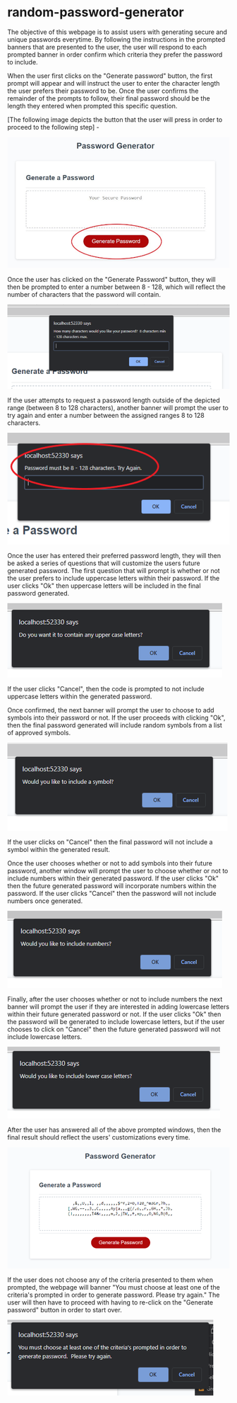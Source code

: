 # random-password-generator
The objective of this webpage is to assist users with generating secure and unique passwords everytime.  By following the instructions in the prompted banners that are presented to the user, the user will respond to each prompted banner in order confirm which criteria they prefer the password to include.

When the user first clicks on the "Generate password" button, the first prompt will appear and will instruct the user to enter the character length the user prefers their password to be.  Once the user confirms the remainder of the prompts to follow, their final password should be the length they entered when prompted this specific question.  

[The following image depicts the button that the user will press in order to proceed to the following step] - 

![Getting Started](images\generate-button.jpg)

Once the user has clicked on the "Generate Password" button, they will then be prompted to enter a number between 8 - 128, which will reflect the number of characters that the password will contain.

![The following image will show the prompt window that will request for the length of the password.](images\character-length.PNG)

If the user attempts to request a password length outside of the depicted range (between 8 to 128 characters), another banner will prompt the user to try again and enter a number between the assigned ranges 8 to 128 characters.

![The following image shows the window that will prompt if user does not maintain within the range.](images\try-again-error.png)

Once the user has entered their preferred password length, they will then be asked a series of questions that will customize the users future generated password.  The first question that will prompt is whether or not the user prefers to include uppercase letters within their password.  If the user clicks "Ok" then uppercase letters will be included in the final password generated.

![The following image shows the window prompted for the user to include upper case letters or not.](images\upper-case-prompt.PNG)

If the user clicks "Cancel", then the code is prompted to not include uppercase letters within the generated password.

Once confirmed, the next banner will prompt the user to choose to add symbols into their password or not.  If the user proceeds with clicking "Ok", then the final password generated will include random symbols from a list of approved symbols.

![The following image shows the window prompted for the user to include a symbol in their generate password or not.](images\symbol-prompt.PNG)

If the user clicks on "Cancel" then the final password will not include a symbol within the generated result.

Once the user chooses whether or not to add symbols into their future password, another window will prompt the user to choose whether or not to include numbers within their generated password.  If the user clicks "Ok" then the future generated password will incorporate numbers within the password.  If the user clicks "Cancel" then the password will not include numbers once generated.

![The following image shows the window prompted for the user to include numbers within their generated password or not.](images\number-prompt.PNG)

Finally, after the user chooses whether or not to include numbers the next banner will prompt the user if they are interested in adding lowercase letters within their future generated password or not.  If the user clicks "Ok" then the password will be generated to include lowercase letters, but if the user chooses to click on "Cancel" then the future generated password will not include lowercase letters.

![The following image shows the window prompted for the user to include numbers within their generated password or not.](images\lower-case-prompt.PNG)

After the user has answered all of the above prompted windows, then the final result should reflect the users' customizations every time.

![The following image shows an example of a generated password to include all customizations - uppercase letter, symbols, numbers, lowercase letters.](images\final-result.PNG)

If the user does not choose any of the criteria presented to them when prompted, the webpage will banner "You must choose at least one of the criteria's prompted in order to generate password.  Please try again."  The user will then have to proceed with having to re-click on the "Generate password" button in order to start over.

![The following image shows an example of the banner that will prompt if the user clicks cancel for all criteria options](images\must-choose-one.PNG)


